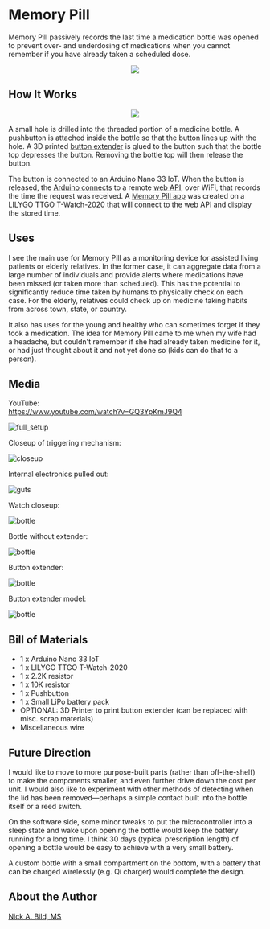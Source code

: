 # Memory Pill

Memory Pill passively records the last time a medication bottle was opened to prevent over- and underdosing of medications when you cannot remember if you have already taken a scheduled dose.

<p align="center">
<img src="https://raw.githubusercontent.com/nickbild/memory_pill/master/media/memory_pill.gif">
</p>

## How It Works

<p align="center">
<img src="https://raw.githubusercontent.com/nickbild/memory_pill/master/media/memory_pill_workflow.jpg">
</p>

A small hole is drilled into the threaded portion of a medicine bottle.  A pushbutton is attached inside the bottle so that the button lines up with the hole.  A 3D printed [button extender](https://github.com/nickbild/memory_pill/tree/master/3d_models) is glued to the button such that the bottle top depresses the button.  Removing the bottle top will then release the button.

The button is connected to an Arduino Nano 33 IoT.  When the button is released, the [Arduino connects](https://github.com/nickbild/memory_pill/tree/master/memory_pill) to a remote [web API](https://github.com/nickbild/memory_pill/blob/master/api.py), over WiFi, that records the time the request was received.  A [Memory Pill app](https://github.com/nickbild/memory_pill/tree/master/t_watch_2020) was created on a LILYGO TTGO T-Watch-2020 that will connect to the web API and display the stored time.

## Uses

I see the main use for Memory Pill as a monitoring device for assisted living patients or elderly relatives.  In the former case, it can aggregate data from a large number of individuals and provide alerts where medications have been missed (or taken more than scheduled).  This has the potential to significantly reduce time taken by humans to physically check on each case.  For the elderly, relatives could check up on medicine taking habits from across town, state, or country.

It also has uses for the young and healthy who can sometimes forget if they took a medication.  The idea for Memory Pill came to me when my wife had a headache, but couldn't remember if she had already taken medicine for it, or had just thought about it and not yet done so (kids can do that to a person).

## Media

YouTube:  
https://www.youtube.com/watch?v=GQ3YpKmJ9Q4

![full_setup](https://raw.githubusercontent.com/nickbild/memory_pill/master/media/bottle_watch_on_sm.jpg)

Closeup of triggering mechanism:

![closeup](https://raw.githubusercontent.com/nickbild/memory_pill/master/media/bottle_closeup_sm.jpg)

Internal electronics pulled out:

![guts](https://raw.githubusercontent.com/nickbild/memory_pill/master/media/bottle_guts_sm.jpg)

Watch closeup:

![bottle](https://raw.githubusercontent.com/nickbild/memory_pill/master/media/watch_on_sm.jpg)

Bottle without extender:

![bottle](https://raw.githubusercontent.com/nickbild/memory_pill/master/media/bottle_sm.jpg)

Button extender:

![bottle](https://raw.githubusercontent.com/nickbild/memory_pill/master/media/button_extender_sm.jpg)

Button extender model:

![bottle](https://raw.githubusercontent.com/nickbild/memory_pill/master/media/button_extender_model_sm.png)

## Bill of Materials

- 1 x Arduino Nano 33 IoT
- 1 x LILYGO TTGO T-Watch-2020
- 1 x 2.2K resistor
- 1 x 10K resistor
- 1 x Pushbutton
- 1 x Small LiPo battery pack
- OPTIONAL: 3D Printer to print button extender (can be replaced with misc. scrap materials)
- Miscellaneous wire

## Future Direction

I would like to move to more purpose-built parts (rather than off-the-shelf) to make the components smaller, and even further drive down the cost per unit.  I would also like to experiment with other methods of detecting when the lid has been removed—perhaps a simple contact built into the bottle itself or a reed switch.

On the software side, some minor tweaks to put the microcontroller into a sleep state and wake upon opening the bottle would keep the battery running for a long time.  I think 30 days (typical prescription length) of opening a bottle would be easy to achieve with a very small battery.

A custom bottle with a small compartment on the bottom, with a battery that can be charged wirelessly (e.g. Qi charger) would complete the design.

## About the Author

[Nick A. Bild, MS](https://nickbild79.firebaseapp.com/#!/)
